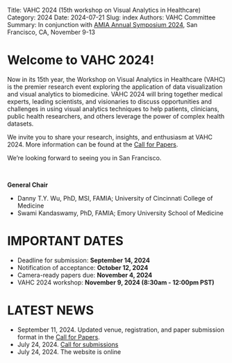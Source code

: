 Title: VAHC 2024 (15th workshop on Visual Analytics in Healthcare)
Category: 2024
Date: 2024-07-21
Slug: index
Authors: VAHC Committee
Summary: In conjunction with [AMIA Annual Symposium 2024](https://amia.org/education-events/amia-2024-annual-symposium), San Francisco, CA, November 9-13


Welcome to VAHC 2024!
=====================

Now in its 15th year, the Workshop on Visual Analytics in Healthcare (VAHC) is the premier research event exploring the application of data visualization and visual analytics to biomedicine. VAHC 2024 will bring together medical experts, leading scientists, and visionaries to discuss opportunities and challenges in using visual analytics techniques to help patients, clinicians, public health researchers, and others leverage the power of complex health datasets.

We invite you to share your research, insights, and enthusiasm at VAHC 2024. More information can be found at the [Call for Papers](./call-for-papers.html).

We’re looking forward to seeing you in San Francisco.

<br>

**General Chair**

- Danny T.Y. Wu, PhD, MSI, FAMIA; University of Cincinnati College of Medicine
- Swami Kandaswamy, PhD, FAMIA; Emory University School of Medicine



IMPORTANT DATES
===============

- Deadline for submission: **September 14, 2024**
- Notification of acceptance: **October 12, 2024**
- Camera-ready papers due: **November 4, 2024**
- VAHC 2024 workshop: **November 9, 2024 (8:30am - 12:00pm PST)**



LATEST NEWS
===========
- September 11, 2024. Updated venue, registration, and paper submission format in the [Call for Papers](./call-for-papers.html).
- July 24, 2024. [Call for submissions](./call-for-papers.html)
- July 24, 2024. The website is online 
